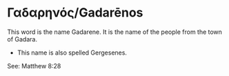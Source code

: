 # Γαδαρηνός/Gadarēnos

This word is the name Gadarene. It is the name of the people from the town of Gadara.

* This name is also spelled Gergesenes.

See: Matthew 8:28
